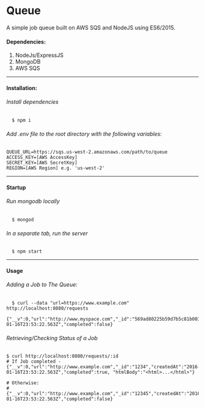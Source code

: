 # Queue
A simple job queue built on AWS SQS and NodeJS using ES6/2015.

#### Dependencies: 
  1. NodeJs/ExpressJS
  2. MongoDB 
  3. AWS SQS

--------------------

#### Installation: 

###### Install dependencies 
```shell
  $ npm i
```

###### Add .env file to the root directory with the following variables:
```
QUEUE_URL=https://sqs.us-west-2.amazonaws.com/path/to/queue
ACCESS_KEY=[AWS AccessKey]
SECRET_KEY=[AWS SecretKey]
REGION=[AWS Region] e.g. 'us-west-2'
```

--------------------

#### Startup 

###### Run mongodb locally
```shell
  $ mongod
```

###### In a separate tab, run the server
```shell
  $ npm start
```

-----------------------

#### Usage 

###### Adding a Job to The Queue:
```shell
  $ curl --data "url=https://www.example.com" http://localhost:8080/requests 
  {"__v":0,"url":"http://www.myspace.com","_id":"569ad80225b59d7b5c81b003","createdAt":"2016-01-16T23:53:22.563Z","completed":false}
```



######  Retrieving/Checking Status of a Job
```shell
$ curl http://localhost:8080/requests/:id
# If Job completed - 
{"__v":0,"url":"http://www.example.com","_id":"1234","createdAt":"2016-01-16T23:53:22.563Z","completed":true, "htmlBody":"<html>...</html>"}

# Otherwise: 
#{"__v":0,"url":"http://www.example.com","_id":"12345","createdAt":"2016-01-16T23:53:22.563Z","completed":false}
```

